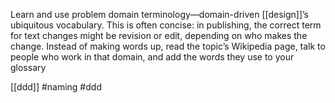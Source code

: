 Learn and use problem domain terminology—domain-driven [[design]]’s ubiquitous vocabulary. This is often concise: in publishing, the correct term for text changes might be revision or edit, depending on who makes the change. Instead of making words up, read the topic’s Wikipedia page, talk to people who work in that domain, and add the words they use to your glossary

[[ddd]]
#naming #ddd